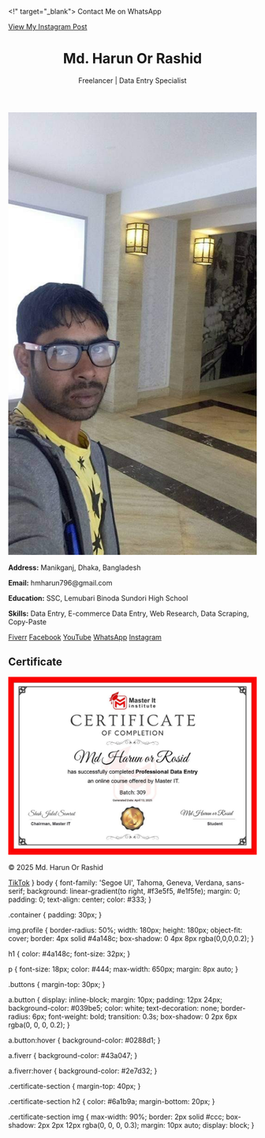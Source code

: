 <!" target="_blank">
    Contact Me on WhatsApp
  </a>
</div>
<div class="buttons">
  <a class="button" href="https://www.instagram.com/p/DIeAfFXT_oO/" target="_blank">
    View My Instagram Post
  </a>
</div>
<!DOCTYPE html>
<html lang="en">
<head>
  <meta charset="UTF-8" />
  <meta name="viewport" content="width=device-width, initial-scale=1.0" />
  <title>Md. Harun Or Rashid</title>
  <link rel="stylesheet" href="style.css" />
</head>
<body>
  <header>
    <h1>Md. Harun Or Rashid</h1>
    <p>Freelancer | Data Entry Specialist</p>
  </header>

  <section class="profile">
    <img src="harun.jpg" alt="Harun's Photo" class="profile-img" />
    <p><strong>Address:</strong> Manikganj, Dhaka, Bangladesh</p>
    <p><strong>Email:</strong> hmharun796@gmail.com</p>
    <p><strong>Education:</strong> SSC, Lemubari Binoda Sundori High School</p>
    <p><strong>Skills:</strong> Data Entry, E-commerce Data Entry, Web Research, Data Scraping, Copy-Paste</p>
  </section>

  <section class="links">
    <a href="https://www.fiverr.com/s/dDlW3G3" class="btn green" target="_blank">Fiverr</a>
    <a href="https://www.facebook.com/share/r/1BcEg68nzy/" class="btn blue" target="_blank">Facebook</a>
    <a href="https://youtube.com/@mdharun-n6j" class="btn red" target="_blank">YouTube</a>
    <a href="https://wa.me/8801648131500?text=Hi,%20I%20want%20to%20contact%20you" class="btn darkgreen" target="_blank">WhatsApp</a>
    <a href="https://www.instagram.com/p/DIeAfFXT_oO/" class="btn purple" target="_blank">Instagram</a>
  </section>

  <section class="certificate">
    <h2>Certificate</h2>
    <img src="certificate.jpg" alt="Certificate" class="certificate-img" />
  </section>

  <footer>
    <p>© 2025 Md. Harun Or Rashid</p>
  </footer>
</body>
</html>
<a 
  background-color: #ff69b4;
}
.btn.pink:hover {
  background-color: #ff1493;<a href="https://www.tiktok.com/@user6071584366187" class="btn pink" target="_blank">TikTok</a>
}
body {
  font-family: 'Segoe UI', Tahoma, Geneva, Verdana, sans-serif;
  background: linear-gradient(to right, #f3e5f5, #e1f5fe);
  margin: 0;
  padding: 0;
  text-align: center;
  color: #333;
}

.container {
  padding: 30px;
}

img.profile {
  border-radius: 50%;
  width: 180px;
  height: 180px;
  object-fit: cover;
  border: 4px solid #4a148c;
  box-shadow: 0 4px 8px rgba(0,0,0,0.2);
}

h1 {
  color: #4a148c;
  font-size: 32px;
}

p {
  font-size: 18px;
  color: #444;
  max-width: 650px;
  margin: 8px auto;
}

.buttons {
  margin-top: 30px;
}

a.button {
  display: inline-block;
  margin: 10px;
  padding: 12px 24px;
  background-color: #039be5;
  color: white;
  text-decoration: none;
  border-radius: 6px;
  font-weight: bold;
  transition: 0.3s;
  box-shadow: 0 2px 6px rgba(0, 0, 0, 0.2);
}

a.button:hover {
  background-color: #0288d1;
}

a.fiverr {
  background-color: #43a047;
}

a.fiverr:hover {
  background-color: #2e7d32;
}

.certificate-section {
  margin-top: 40px;
}

.certificate-section h2 {
  color: #6a1b9a;
  margin-bottom: 20px;
}

.certificate-section img {
  max-width: 90%;
  border: 2px solid #ccc;
  box-shadow: 2px 2px 12px rgba(0, 0, 0, 0.3);
  margin: 10px auto;
  display: block;
}
